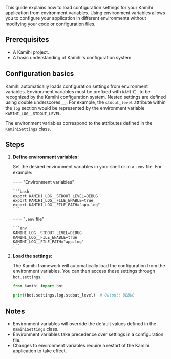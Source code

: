 This guide explains how to load configuration settings for your Kamihi application from environment variables. Using environment variables allows you to configure your application in different environments without modifying your code or configuration files.

## Prerequisites

-   A Kamihi project.
-   A basic understanding of Kamihi's configuration system.

## Configuration basics

Kamihi automatically loads configuration settings from environment variables.  Environment variables must be prefixed with `KAMIHI_` to be recognized by the Kamihi configuration system. Nested settings are defined using double underscores `__`. For example, the `stdout_level` attribute within the `log` section would be represented by the environment variable `KAMIHI_LOG__STDOUT_LEVEL`.

The environment variables correspond to the attributes defined in the `KamihiSettings` class.

## Steps

1.  **Define environment variables:**

    Set the desired environment variables in your shell or in a `.env` file. For example:

    === "Environment variables"

        ```bash
        export KAMIHI_LOG__STDOUT_LEVEL=DEBUG
        export KAMIHI_LOG__FILE_ENABLE=true
        export KAMIHI_LOG__FILE_PATH="app.log"
        ```

    === "`.env` file"

        ```env
        KAMIHI_LOG__STDOUT_LEVEL=DEBUG
        KAMIHI_LOG__FILE_ENABLE=true
        KAMIHI_LOG__FILE_PATH="app.log"
        ```

2.  **Load the settings:**

    The Kamihi framework will automatically load the configuration from the environment variables. You can then access these settings through `bot.settings`.

    ```python
    from kamihi import bot

    print(bot.settings.log.stdout_level)  # Output: DEBUG
    ```

## Notes

-   Environment variables will override the default values defined in the `KamihiSettings` class.
-   Environment variables take precedence over settings in a configuration file.
-   Changes to environment variables require a restart of the Kamihi application to take effect.
